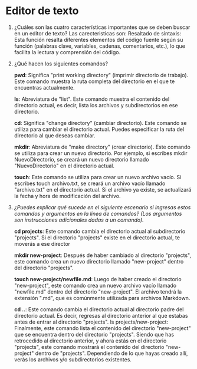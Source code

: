 # Editor de texto

1. ¿Cuáles son las cuatro características importantes que se deben buscar en un editor de texto?
   Las carecteristicas son: Resaltado de sintaxis: Esta función resalta diferentes elementos del código fuente según su función (palabras clave, variables, cadenas, comentarios, etc.), lo que facilita la lectura y comprensión del código.
   
2. ¿Qué hacen los siguientes comandos?
   
    **pwd**: Significa "print working directory" (imprimir directorio de trabajo). Este comando muestra la ruta completa del directorio en el que te encuentras actualmente.

    **ls**: Abreviatura de "list". Este comando muestra el contenido del directorio actual, es decir, lista los archivos y subdirectorios en ese directorio.

    **cd**:  Significa "change directory" (cambiar directorio). Este comando se utiliza para cambiar el directorio actual. Puedes especificar la ruta del directorio al que deseas cambiar.

    **mkdir**: Abreviatura de "make directory" (crear directorio). Este comando se utiliza para crear un nuevo directorio. Por ejemplo, si escribes mkdir NuevoDirectorio, se creará un nuevo directorio llamado "NuevoDirectorio" en el directorio actual.

    **touch**:  Este comando se utiliza para crear un nuevo archivo vacío. Si escribes touch archivo.txt, se creará un archivo vacío llamado "archivo.txt" en el directorio actual. Si el archivo ya existe, se actualizará la fecha y hora de modificación del archivo.

3. *¿Puedes explicar qué sucede en el siguiente escenario si ingresas estos comandos y argumentos en la línea de comandos? (Los argumentos son instrucciones adicionales dadas a un comando).*
 
    **cd projects**: Este comando cambia el directorio actual al subdirectorio "projects". Si el directorio "projects" existe en el directorio actual, te moverás a ese director

    **mkdir new-project**: Después de haber cambiado al directorio "projects", este comando crea un nuevo directorio llamado "new-project" dentro del directorio "projects".

    **touch new-project/newfile.md**: Luego de haber creado el directorio "new-project", este comando crea un nuevo archivo vacío llamado "newfile.md" dentro del directorio "new-project". El archivo tendrá la extensión ".md", que es comúnmente utilizada para archivos Markdown.

    **cd ..**: Este comando cambia el directorio actual al directorio padre del directorio actual. Es decir, regresas al directorio anterior al que estabas antes de entrar al directorio "projects".
ls projects/new-project: Finalmente, este comando lista el contenido del directorio "new-project" que se encuentra dentro del directorio "projects". Siendo que has retrocedido al directorio anterior, y ahora estás en el directorio "projects", este comando mostrará el contenido del directorio "new-project" dentro de "projects". Dependiendo de lo que hayas creado allí, verás los archivos y/o subdirectorios existentes.
